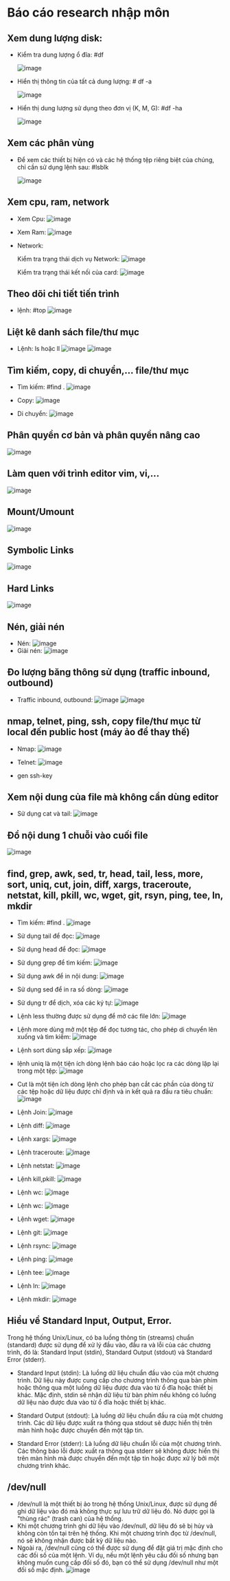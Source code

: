 # Báo cáo research nhập môn

## Xem dung lượng disk:

- Kiểm tra dung lượng ổ đĩa: #df

    ![image](./h%C3%ACnh%20%E1%BA%A3nh%20b%C3%A1o%20c%C3%A1o%20nh%E1%BA%ADp%20m%C3%B4n/df.png)

- Hiển thị thông tin của tất cả dung lượng:  # df  -a

    ![image](./h%C3%ACnh%20%E1%BA%A3nh%20b%C3%A1o%20c%C3%A1o%20nh%E1%BA%ADp%20m%C3%B4n/df-a.png)

- Hiển thị dung lượng sử dụng theo đơn vị (K, M, G):  #df -ha

    ![image](./h%C3%ACnh%20%E1%BA%A3nh%20b%C3%A1o%20c%C3%A1o%20nh%E1%BA%ADp%20m%C3%B4n/df-ha.png)

  
## Xem các phân vùng

- Để xem các thiết bị hiện có và các hệ thống tệp riêng biệt của chúng, chỉ cần sử dụng lệnh sau:  #lsblk

    ![image](./h%C3%ACnh%20%E1%BA%A3nh%20b%C3%A1o%20c%C3%A1o%20nh%E1%BA%ADp%20m%C3%B4n/lsblk.png)

## Xem cpu, ram, network
- Xem Cpu:
![image](./h%C3%ACnh%20%E1%BA%A3nh%20b%C3%A1o%20c%C3%A1o%20nh%E1%BA%ADp%20m%C3%B4n/cat%3Aproc%3Acpuinfo.png)

- Xem Ram:
![image](./h%C3%ACnh%20%E1%BA%A3nh%20b%C3%A1o%20c%C3%A1o%20nh%E1%BA%ADp%20m%C3%B4n/free.png)

- Network:

    Kiểm tra trạng thái dịch vụ Network:
    ![image](./h%C3%ACnh%20%E1%BA%A3nh%20b%C3%A1o%20c%C3%A1o%20nh%E1%BA%ADp%20m%C3%B4n/trangthainetwork.png)

    Kiểm tra trạng thái kết nối của card:
    ![image](./h%C3%ACnh%20%E1%BA%A3nh%20b%C3%A1o%20c%C3%A1o%20nh%E1%BA%ADp%20m%C3%B4n/trangthaicard.png)

## Theo dõi chi tiết tiến trình
- lệnh: #top
![image](./h%C3%ACnh%20%E1%BA%A3nh%20b%C3%A1o%20c%C3%A1o%20nh%E1%BA%ADp%20m%C3%B4n/top.png)

## Liệt kê danh sách file/thư mục
- Lệnh: ls hoặc ll
![image](./h%C3%ACnh%20%E1%BA%A3nh%20b%C3%A1o%20c%C3%A1o%20nh%E1%BA%ADp%20m%C3%B4n/ls.png)
![image](./h%C3%ACnh%20%E1%BA%A3nh%20b%C3%A1o%20c%C3%A1o%20nh%E1%BA%ADp%20m%C3%B4n/ll.png)

## Tìm kiếm, copy, di chuyển,... file/thư mục
- Tìm kiếm: #find . 
![image](./h%C3%ACnh%20%E1%BA%A3nh%20b%C3%A1o%20c%C3%A1o%20nh%E1%BA%ADp%20m%C3%B4n/find.png)
- Copy:
![image](./h%C3%ACnh%20%E1%BA%A3nh%20b%C3%A1o%20c%C3%A1o%20nh%E1%BA%ADp%20m%C3%B4n/cp.png)

- Di chuyển: 
![image](./h%C3%ACnh%20%E1%BA%A3nh%20b%C3%A1o%20c%C3%A1o%20nh%E1%BA%ADp%20m%C3%B4n/mv.png)

## Phân quyền cơ bản và phân quyền nâng cao
![image](./h%C3%ACnh%20%E1%BA%A3nh%20b%C3%A1o%20c%C3%A1o%20nh%E1%BA%ADp%20m%C3%B4n/phanquyencoban.png)

## Làm quen với trình editor vim, vi,...
![image](./h%C3%ACnh%20%E1%BA%A3nh%20b%C3%A1o%20c%C3%A1o%20nh%E1%BA%ADp%20m%C3%B4n/vi.png)

## Mount/Umount
![image](./h%C3%ACnh%20%E1%BA%A3nh%20b%C3%A1o%20c%C3%A1o%20nh%E1%BA%ADp%20m%C3%B4n/mount.png)

## Symbolic Links
![image](./h%C3%ACnh%20%E1%BA%A3nh%20b%C3%A1o%20c%C3%A1o%20nh%E1%BA%ADp%20m%C3%B4n/symbolic.png)


## Hard Links
![image](./h%C3%ACnh%20%E1%BA%A3nh%20b%C3%A1o%20c%C3%A1o%20nh%E1%BA%ADp%20m%C3%B4n/hardlink.png)

## Nén, giải nén
- Nén:
![image](./h%C3%ACnh%20%E1%BA%A3nh%20b%C3%A1o%20c%C3%A1o%20nh%E1%BA%ADp%20m%C3%B4n/nen.png)
- Giải nén:
![image](./h%C3%ACnh%20%E1%BA%A3nh%20b%C3%A1o%20c%C3%A1o%20nh%E1%BA%ADp%20m%C3%B4n/giainen.png)

## Đo lượng băng thông sử dụng (traffic inbound, outbound)
- Traffic inbound, outbound:
![image](./h%C3%ACnh%20%E1%BA%A3nh%20b%C3%A1o%20c%C3%A1o%20nh%E1%BA%ADp%20m%C3%B4n/vnstat.png)
![image](./h%C3%ACnh%20%E1%BA%A3nh%20b%C3%A1o%20c%C3%A1o%20nh%E1%BA%ADp%20m%C3%B4n/vnstat2.png)

## nmap, telnet, ping, ssh, copy file/thư mục từ local đến public host (máy ảo để thay thế)
- Nmap:
![image](./h%C3%ACnh%20%E1%BA%A3nh%20b%C3%A1o%20c%C3%A1o%20nh%E1%BA%ADp%20m%C3%B4n/nmap.png)
- Telnet:
![image](./h%C3%ACnh%20%E1%BA%A3nh%20b%C3%A1o%20c%C3%A1o%20nh%E1%BA%ADp%20m%C3%B4n/telnet.png)

- gen ssh-key


## Xem nội dung của file mà không cần dùng editor
- Sử dụng cat và tail:
![image](./h%C3%ACnh%20%E1%BA%A3nh%20b%C3%A1o%20c%C3%A1o%20nh%E1%BA%ADp%20m%C3%B4n/cat_tail.png)

## Đổ nội dung 1 chuỗi vào cuối file
![image](./h%C3%ACnh%20%E1%BA%A3nh%20b%C3%A1o%20c%C3%A1o%20nh%E1%BA%ADp%20m%C3%B4n/cat2.png)

## find, grep, awk, sed, tr, head, tail, less, more, sort, uniq, cut, join, diff, xargs, traceroute, netstat, kill, pkill, wc, wget, git, rsyn, ping, tee, ln, mkdir
- Tìm kiếm: #find . 
![image](./h%C3%ACnh%20%E1%BA%A3nh%20b%C3%A1o%20c%C3%A1o%20nh%E1%BA%ADp%20m%C3%B4n/find.png)

- Sử dụng tail để đọc:
![image](./h%C3%ACnh%20%E1%BA%A3nh%20b%C3%A1o%20c%C3%A1o%20nh%E1%BA%ADp%20m%C3%B4n/cat_tail.png)

- Sử dụng head để đọc:
![image](./h%C3%ACnh%20%E1%BA%A3nh%20b%C3%A1o%20c%C3%A1o%20nh%E1%BA%ADp%20m%C3%B4n/head.png)

- Sử dụng grep để tìm kiếm:
![image](./h%C3%ACnh%20%E1%BA%A3nh%20b%C3%A1o%20c%C3%A1o%20nh%E1%BA%ADp%20m%C3%B4n/grep.png)

- Sử dụng awk để in nội dung:
![image](./h%C3%ACnh%20%E1%BA%A3nh%20b%C3%A1o%20c%C3%A1o%20nh%E1%BA%ADp%20m%C3%B4n/awk.png)

- Sử dụng sed để in ra số dòng:
![image](./h%C3%ACnh%20%E1%BA%A3nh%20b%C3%A1o%20c%C3%A1o%20nh%E1%BA%ADp%20m%C3%B4n/sed.png)

- Sử dụng tr để dịch, xóa các ký tự:
![image](./h%C3%ACnh%20%E1%BA%A3nh%20b%C3%A1o%20c%C3%A1o%20nh%E1%BA%ADp%20m%C3%B4n/tr.png)

- Lệnh less thường được sử dụng để mở các file lớn:
![image](./h%C3%ACnh%20%E1%BA%A3nh%20b%C3%A1o%20c%C3%A1o%20nh%E1%BA%ADp%20m%C3%B4n/less.png)

- Lệnh more dùng mở một tệp để đọc tương tác, cho phép di chuyển lên xuống và tìm kiếm:
![image](./h%C3%ACnh%20%E1%BA%A3nh%20b%C3%A1o%20c%C3%A1o%20nh%E1%BA%ADp%20m%C3%B4n/more.png)

 - Lệnh sort dùng sắp xếp: 
 ![image](./h%C3%ACnh%20%E1%BA%A3nh%20b%C3%A1o%20c%C3%A1o%20nh%E1%BA%ADp%20m%C3%B4n/sort.png)

- lệnh uniq là một tiện ích dòng lệnh báo cáo hoặc lọc ra các dòng lặp lại trong một tệp:
![image](./h%C3%ACnh%20%E1%BA%A3nh%20b%C3%A1o%20c%C3%A1o%20nh%E1%BA%ADp%20m%C3%B4n/uniq.png)

- Cut là một tiện ích dòng lệnh cho phép bạn cắt các phần của dòng từ các tệp hoặc dữ liệu được chỉ định và in kết quả ra đầu ra tiêu chuẩn:
![image](./h%C3%ACnh%20%E1%BA%A3nh%20b%C3%A1o%20c%C3%A1o%20nh%E1%BA%ADp%20m%C3%B4n/cut.png)

- Lệnh Join:
![image](./h%C3%ACnh%20%E1%BA%A3nh%20b%C3%A1o%20c%C3%A1o%20nh%E1%BA%ADp%20m%C3%B4n/join.png)

- Lệnh diff:
![image](./h%C3%ACnh%20%E1%BA%A3nh%20b%C3%A1o%20c%C3%A1o%20nh%E1%BA%ADp%20m%C3%B4n/diff.png)

- Lệnh xargs:
![image](./h%C3%ACnh%20%E1%BA%A3nh%20b%C3%A1o%20c%C3%A1o%20nh%E1%BA%ADp%20m%C3%B4n/xargs.png)

- Lệnh traceroute:
![image](./h%C3%ACnh%20%E1%BA%A3nh%20b%C3%A1o%20c%C3%A1o%20nh%E1%BA%ADp%20m%C3%B4n/traceroute.png)

- Lệnh netstat:
![image](./h%C3%ACnh%20%E1%BA%A3nh%20b%C3%A1o%20c%C3%A1o%20nh%E1%BA%ADp%20m%C3%B4n/netstat.png)

- Lệnh kill,pkill:
![image](./h%C3%ACnh%20%E1%BA%A3nh%20b%C3%A1o%20c%C3%A1o%20nh%E1%BA%ADp%20m%C3%B4n/kill.png)

- Lệnh wc:
![image](./h%C3%ACnh%20%E1%BA%A3nh%20b%C3%A1o%20c%C3%A1o%20nh%E1%BA%ADp%20m%C3%B4n/wc.png)

- Lệnh wc:
![image](./h%C3%ACnh%20%E1%BA%A3nh%20b%C3%A1o%20c%C3%A1o%20nh%E1%BA%ADp%20m%C3%B4n/wc.png)

- Lệnh wget:
![image](./h%C3%ACnh%20%E1%BA%A3nh%20b%C3%A1o%20c%C3%A1o%20nh%E1%BA%ADp%20m%C3%B4n/wget.png)

- Lệnh git:
![image](./h%C3%ACnh%20%E1%BA%A3nh%20b%C3%A1o%20c%C3%A1o%20nh%E1%BA%ADp%20m%C3%B4n/git.png)

- Lệnh rsync:
![image](./h%C3%ACnh%20%E1%BA%A3nh%20b%C3%A1o%20c%C3%A1o%20nh%E1%BA%ADp%20m%C3%B4n/rsync.png)

- Lệnh ping:
![image](./h%C3%ACnh%20%E1%BA%A3nh%20b%C3%A1o%20c%C3%A1o%20nh%E1%BA%ADp%20m%C3%B4n/ping.png)

- Lệnh tee:
![image](./h%C3%ACnh%20%E1%BA%A3nh%20b%C3%A1o%20c%C3%A1o%20nh%E1%BA%ADp%20m%C3%B4n/tee.png)

- Lệnh ln:
![image](./h%C3%ACnh%20%E1%BA%A3nh%20b%C3%A1o%20c%C3%A1o%20nh%E1%BA%ADp%20m%C3%B4n/symbolic.png)

- Lệnh mkdir:
![image](./h%C3%ACnh%20%E1%BA%A3nh%20b%C3%A1o%20c%C3%A1o%20nh%E1%BA%ADp%20m%C3%B4n/mkdir.png)

## Hiểu về Standard Input, Output, Error.
Trong hệ thống Unix/Linux, có ba luồng thông tin (streams) chuẩn (standard) được sử dụng để xử lý đầu vào, đầu ra và lỗi của các chương trình, đó là: Standard Input (stdin), Standard Output (stdout) và Standard Error (stderr).

- Standard Input (stdin): Là luồng dữ liệu chuẩn đầu vào của một chương trình. Dữ liệu này được cung cấp cho chương trình thông qua bàn phím hoặc thông qua một luồng dữ liệu được đưa vào từ ổ đĩa hoặc thiết bị khác. Mặc định, stdin sẽ nhận dữ liệu từ bàn phím nếu không có luồng dữ liệu nào được đưa vào từ ổ đĩa hoặc thiết bị khác.

- Standard Output (stdout): Là luồng dữ liệu chuẩn đầu ra của một chương trình. Các dữ liệu được xuất ra thông qua stdout sẽ được hiển thị trên màn hình hoặc được chuyển đến một tập tin.

- Standard Error (stderr): Là luồng dữ liệu chuẩn lỗi của một chương trình. Các thông báo lỗi được xuất ra thông qua stderr sẽ không được hiển thị trên màn hình mà được chuyển đến một tập tin hoặc được xử lý bởi một chương trình khác.

## /dev/null

- /dev/null là một thiết bị ảo trong hệ thống Unix/Linux, được sử dụng để ghi dữ liệu vào đó mà không thực sự lưu trữ dữ liệu đó. Nó được gọi là "thùng rác" (trash can) của hệ thống.
- Khi một chương trình ghi dữ liệu vào /dev/null, dữ liệu đó sẽ bị hủy và không còn tồn tại trên hệ thống. Khi một chương trình đọc từ /dev/null, nó sẽ không nhận được bất kỳ dữ liệu nào.
- Ngoài ra, /dev/null cũng có thể được sử dụng để đặt giá trị mặc định cho các đối số của một lệnh. Ví dụ, nếu một lệnh yêu cầu đối số nhưng bạn không muốn cung cấp đối số đó, bạn có thể sử dụng /dev/null như một đối số mặc định.
![image](./h%C3%ACnh%20%E1%BA%A3nh%20b%C3%A1o%20c%C3%A1o%20nh%E1%BA%ADp%20m%C3%B4n/dev%3Anull.png)